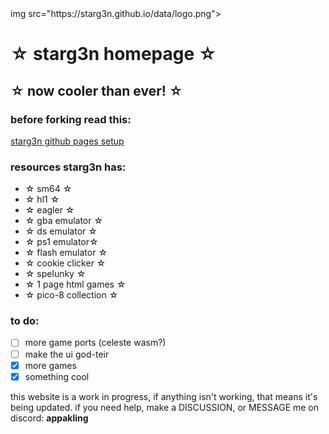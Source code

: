 <div text-align: center;>
  img src="https://starg3n.github.io/data/logo.png">

# ☆ starg3n homepage ☆

☆ now cooler than ever! ☆
---
### before forking read this:
[starg3n github pages setup](https://github.com/starg3n/starg3n.github.io/blob/main/forksetup.md)

### resources starg3n has:
  - ☆ sm64 ☆
  - ☆ hl1 ☆
  - ☆ eagler ☆
  - ☆ gba emulator ☆
  - ☆ ds emulator ☆
  - ☆ ps1 emulator☆
  - ☆ flash emulator ☆
  - ☆ cookie clicker ☆
  - ☆ spelunky ☆
  - ☆ 1 page html games ☆
  - ☆ pico-8 collection ☆

### to do:
  - [ ] more game ports (celeste wasm?)
  - [ ] make the ui god-teir
  - [X] more games
  - [X] something cool

this website is a work in progress, if anything isn't working, that means it's being updated.
if you need help, make a DISCUSSION, or MESSAGE me on discord: **appakling**
</div>
